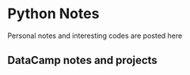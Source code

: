 # Python Notes
Personal notes and interesting codes are posted here

## DataCamp notes and projects


